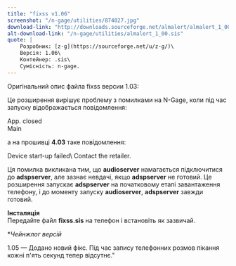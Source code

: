 ```yaml
---
title: "fixss v1.06"
screenshot: "/n-gage/utilities/874027.jpg"
download-link: "http://downloads.sourceforge.net/almalert/almalert_1_00.zip"
alt-download-link: "/n-gage/utilities/almalert_1_00.sis"
quote: |
    Розробник: [z-g](https://sourceforge.net/u/z-g/)\
    Версія: 1.06\
    Контейнер: .sis\
    Сумісність: n-gage.
---
```


Оригінальний опис файла fixss версии 1.03:

Це розширення вирішує проблему з помилками на N-Gage, коли під час запуску відображається повідомлення:

App. closed\
Main

а на прошивці **4.03** таке повідомлення:

Device start-up failed\ 
Contact the retailer.

Ця помилка викликана тим, що **audioserver** намагається підключитися до **adspserver**, але зазнає невдачі, якщо **adspserver** не готовий. Це розширення запускає **adspserver** на початковому етапі завантаження телефону, і до моменту запуску **audioserver**, **adspserver** завжди готовий.

**Інсталяція**  
Передайте файл **fixss.sis** на телефон і встановіть як зазвичай.

**Чейнжлог версій*  

1.05 — Додано новий фікс. Під час запису телефонних розмов пікання кожні п'ять секунд тепер відсутнє."